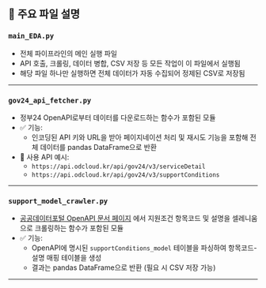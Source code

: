 ## 📄 주요 파일 설명

### `main_EDA.py`
- 전체 파이프라인의 메인 실행 파일
- API 호출, 크롤링, 데이터 병합, CSV 저장 등 모든 작업이 이 파일에서 실행됨
- 해당 파일 하나만 실행하면 전체 데이터가 자동 수집되어 정제된 CSV로 저장됨

---

### `gov24_api_fetcher.py`
- 정부24 OpenAPI로부터 데이터를 다운로드하는 함수가 포함된 모듈
- ✅ 기능:  
  - 인코딩된 API 키와 URL을 받아 페이지네이션 처리 및 재시도 기능을 포함해 전체 데이터를 pandas DataFrame으로 반환
- 📌 사용 API 예시:
  - `https://api.odcloud.kr/api/gov24/v3/serviceDetail`
  - `https://api.odcloud.kr/api/gov24/v3/supportConditions`

---

### `support_model_crawler.py`
- [공공데이터포털 OpenAPI 문서 페이지](https://www.data.go.kr/data/15113968/openapi.do#/)
  에서 지원조건 항목코드 및 설명을 셀레니움으로 크롤링하는 함수가 포함된 모듈
- ✅ 기능:  
  - OpenAPI에 명시된 `supportConditions_model` 테이블을 파싱하여 항목코드-설명 매핑 테이블을 생성
  - 결과는 pandas DataFrame으로 반환 (필요 시 CSV 저장 가능)

---

